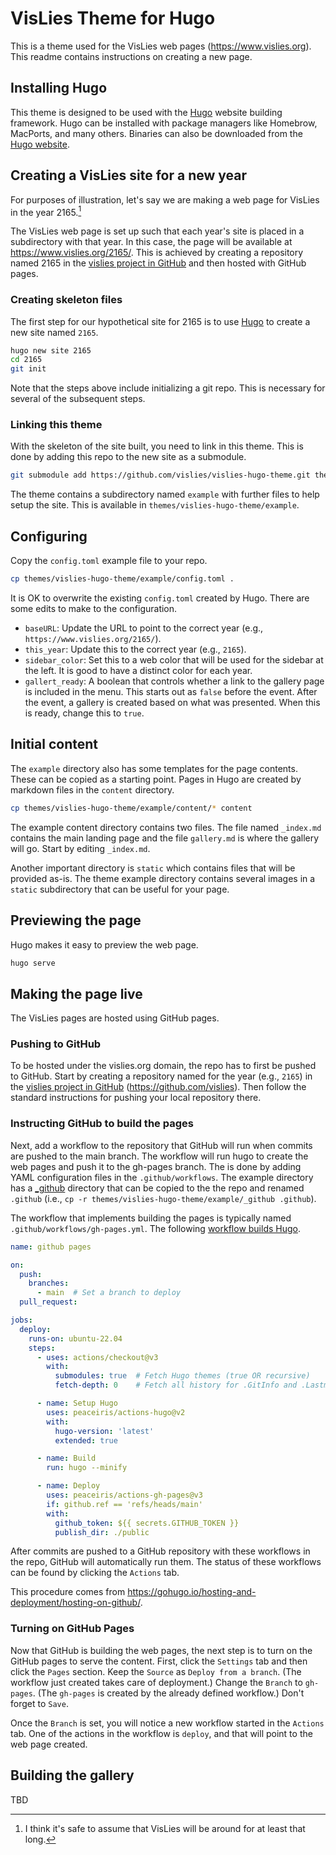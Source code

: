 # VisLies Theme for Hugo

This is a theme used for the VisLies web pages (https://www.vislies.org).
This readme contains instructions on creating a new page.

## Installing Hugo

This theme is designed to be used with the [Hugo] website building
framework. Hugo can be installed with package managers like Homebrow,
MacPorts, and many others. Binaries can also be downloaded from the [Hugo
website][Hugo].

## Creating a VisLies site for a new year

For purposes of illustration, let's say we are making a web page for
VisLies in the year 2165.[^2165]

The VisLies web page is set up such that each year's site is placed in a
subdirectory with that year. In this case, the page will be available at
https://www.vislies.org/2165/. This is achieved by creating a repository
named 2165 in the [vislies project in GitHub] and then hosted with GitHub
pages.

### Creating skeleton files

The first step for our hypothetical site for 2165 is to use [Hugo] to
create a new site named `2165`.

``` sh
hugo new site 2165
cd 2165
git init
```

Note that the steps above include initializing a git repo. This is
necessary for several of the subsequent steps.

### Linking this theme

With the skeleton of the site built, you need to link in this theme. This
is done by adding this repo to the new site as a submodule.

``` sh
git submodule add https://github.com/vislies/vislies-hugo-theme.git themes/vislies-hugo-theme
```

The theme contains a subdirectory named `example` with further files to
help setup the site. This is available in
`themes/vislies-hugo-theme/example`.

## Configuring

Copy the `config.toml` example file to your repo.

``` sh
cp themes/vislies-hugo-theme/example/config.toml .
```

It is OK to overwrite the existing `config.toml` created by Hugo. There are
some edits to make to the configuration.

  * `baseURL`: Update the URL to point to the correct year (e.g.,
    `https://www.vislies.org/2165/`).
  * `this_year`: Update this to the correct year (e.g., `2165`).
  * `sidebar_color`: Set this to a web color that will be used for the
    sidebar at the left. It is good to have a distinct color for each year.
  * `gallert_ready`: A boolean that controls whether a link to the gallery
    page is included in the menu. This starts out as `false` before the
    event. After the event, a gallery is created based on what was
    presented. When this is ready, change this to `true`.

## Initial content

The `example` directory also has some templates for the page contents.
These can be copied as a starting point. Pages in Hugo are created by
markdown files in the `content` directory.

``` sh
cp themes/vislies-hugo-theme/example/content/* content
```

The example content directory contains two files. The file named
`_index.md` contains the main landing page and the file `gallery.md` is
where the gallery will go. Start by editing `_index.md`.

Another important directory is `static` which contains files that will be
provided as-is. The theme example directory contains several images in a
`static` subdirectory that can be useful for your page.

## Previewing the page

Hugo makes it easy to preview the web page.

``` sh
hugo serve
```

## Making the page live

The VisLies pages are hosted using GitHub pages.

### Pushing to GitHub

To be hosted under the vislies.org domain, the repo has to first be pushed
to GitHub. Start by creating a repository named for the year (e.g., `2165`)
in the [vislies project in GitHub] (https://github.com/vislies). Then
follow the standard instructions for pushing your local repository there.

### Instructing GitHub to build the pages

Next, add a workflow to the repository that GitHub will run when commits
are pushed to the main branch. The workflow will run hugo to create the web
pages and push it to the gh-pages branch. The is done by adding YAML
configuration files in the `.github/workflows`. The example directory has
a [_github] directory that can be copied to the the repo and renamed
`.github` (i.e., `cp -r themes/vislies-hugo-theme/example/_github .github`).

The workflow that implements building the pages is typically named
`.github/workflows/gh-pages.yml`. The following [workflow builds Hugo].

``` yml
name: github pages

on:
  push:
    branches:
      - main  # Set a branch to deploy
  pull_request:

jobs:
  deploy:
    runs-on: ubuntu-22.04
    steps:
      - uses: actions/checkout@v3
        with:
          submodules: true  # Fetch Hugo themes (true OR recursive)
          fetch-depth: 0    # Fetch all history for .GitInfo and .Lastmod

      - name: Setup Hugo
        uses: peaceiris/actions-hugo@v2
        with:
          hugo-version: 'latest'
          extended: true

      - name: Build
        run: hugo --minify

      - name: Deploy
        uses: peaceiris/actions-gh-pages@v3
        if: github.ref == 'refs/heads/main'
        with:
          github_token: ${{ secrets.GITHUB_TOKEN }}
          publish_dir: ./public
```

After commits are pushed to a GitHub repository with these workflows in the
repo, GitHub will automatically run them. The status of these workflows can
be found by clicking the `Actions` tab.

This procedure comes from
https://gohugo.io/hosting-and-deployment/hosting-on-github/.

### Turning on GitHub Pages

Now that GitHub is building the web pages, the next step is to turn on the
GitHub pages to serve the content. First, click the `Settings` tab and then
click the `Pages` section. Keep the `Source` as `Deploy from a branch`. (The
workflow just created takes care of deployment.) Change the `Branch` to
`gh-pages`. (The `gh-pages` is created by the already defined workflow.)
Don't forget to `Save`.

Once the `Branch` is set, you will notice a new workflow started in the
`Actions` tab. One of the actions in the workflow is `deploy`, and that
will point to the web page created.

## Building the gallery

TBD


[Hugo]: https://gohugo.io/
[vislies project in GitHub]: https://github.com/vislies
[_github]: example/_github
[workflow builds Hugo]: example/_github/workflows/gh-pages.yml

[^2165]: I think it's safe to assume that VisLies will be around for at
    least that long.
